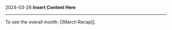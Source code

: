 2024-03-26
__Insert Content Here__
_______________________
To see the overall month: [[March Recap]].